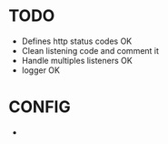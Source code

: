 # TODO
 - Defines http status codes                OK
 - Clean listening code and comment it
 - Handle multiples listeners				OK
 - logger									OK



# CONFIG
 - 